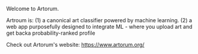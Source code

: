 Welcome to Artorum. 

Artroum is:
(1) a canonical art classifier powered by machine learning.
(2) a web app purposefully designed to integrate ML - where you upload art and get backa probability-ranked profile 

Check out Artorum's website: https://www.artorum.org/ 
